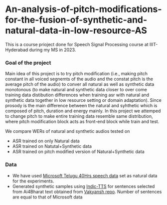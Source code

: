 # An-analysis-of-pitch-modifications-for-the-fusion-of-synthetic-and-natural-data-in-low-resource-AS
This is a course prioject done for Speech Signal Processing course at IIIT-Hyderabad during my MS in 2023.

### Goal of the project
Main idea of this project is to try pitch modification (i.e., making pitch constant in all voiced segnemts of the audio and the constat pitch is the average pitch of the audio) to conver all natural as well as synthetic data monotonous (to make natural and synthetic data closer to over come training data distibution differences when training asr with natural and synthetic data together in low resource setting or domain adaptation). Since prosody is the main difference between the natural and syhthetic which is composed of pitch, duration and energy mainly. In this project we attemped to change pitch to make entire training data resemble same distribution, where pitch modification block acts as front-end block while train and test. 

We compare WERs of natural and synthetic audios tested on 
* ASR trained on only Natural data
* ASR trained on Natutal+Synthetic data
* ASR trained on pitch modified version of Natural+Synthetic data

### Data
* We have used [Microsoft Telugu 40Hrs speech data](https://www.microsoft.com/en-us/download/details.aspx?id=105292) set as natural data for the experiments.
* Generated synthetic samples using [Indic-TTS](https://github.com/AI4Bharat/Indic-TTS) for sentences selected from Ai4Bharat text obtained from [Vakyansh repo](https://github.com/Open-Speech-EkStep/vakyansh-models). Number of sentences are equal to that of Microsoft data

